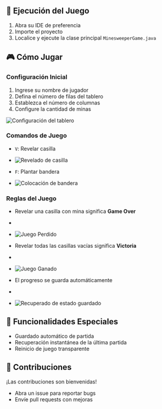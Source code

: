 ## 🚀 Ejecución del Juego
1. Abra su IDE de preferencia
2. Importe el proyecto
3. Localice y ejecute la clase principal `MinesweeperGame.java`

## 🎮 Cómo Jugar

### Configuración Inicial
1. Ingrese su nombre de jugador
2. Defina el número de filas del tablero
3. Establezca el número de columnas
4. Configure la cantidad de minas

![Configuración del tablero](https://drive.google.com/uc?id=1qlC4LXIAqL7Zq2q7a4QVhxIT5J_FapHs)

### Comandos de Juego
* `V`: Revelar casilla

* ![Revelado de casilla](https://drive.google.com/uc?id=1Hh6cmMB-wn2PAB94zGCyS4EXpc_P33Li)

* `F`: Plantar bandera

* ![Colocación de bandera](https://drive.google.com/uc?id=1apsMX2tBnmURmECyDy9sNnF3tDJjZpuf)

### Reglas del Juego
* Revelar una casilla con mina significa **Game Over**
*
* ![Juego Perdido](https://drive.google.com/uc?id=123UVelSxuHbpgFXMYy6wwHWBB9QK43YV)


* Revelar todas las casillas vacías significa **Victoria**
*
* ![Juego Ganado](https://drive.google.com/uc?id=1B9q9MgU-6gUnhKQcdiMaX3irPZm_8qZx)

* El progreso se guarda automáticamente
*
* ![Recuperado de estado guardado](https://drive.google.com/uc?id=1ezPwvdZbyyKFe-J-xrB2rebDRIH8ybQj)

## 💾 Funcionalidades Especiales
* Guardado automático de partida
* Recuperación instantánea de la última partida
* Reinicio de juego transparente

## 🤝 Contribuciones
¡Las contribuciones son bienvenidas!
* Abra un issue para reportar bugs
* Envíe pull requests con mejoras
